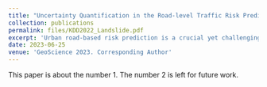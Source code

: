```yaml
---
title: "Uncertainty Quantification in the Road-level Traffic Risk Prediction by Spatial-Temporal Zero-Inflated Negative Binomial Graph Neural Network(STZINB-GNN)"
collection: publications
permalink: files/KDD2022_Landslide.pdf
excerpt: 'Urban road-based risk prediction is a crucial yet challenging aspect of research in transportation safety. While most existing studies emphasize accurate prediction, they often overlook the importance of model uncertainty. In this paper, we introduce a novel Spatial-Temporal Zero-Inflated Negative Binomial Graph Neural Network (STZINB-GNN) for road-level traffic risk prediction, with a focus on uncertainty quantification. Our case study, conducted in the Lambeth borough of London, UK, demonstrates the superior performance of our approach in comparison to existing methods. Although the negative binomial distribution may not be the most suitable choice for handling real, non-binary risk levels, our work lays a solid foundation for future research exploring alternative distribution models or techniques. Ultimately, the STZINB-GNN contributes to enhanced transportation safety and data-driven decision-making in urban planning by providing a more accurate and reliable framework for road-level traffic risk prediction and uncertainty quantification. '
date: 2023-06-25
venue: 'GeoScience 2023. Corresponding Author'
---
```

This paper is about the number 1. The number 2 is left for future work.

